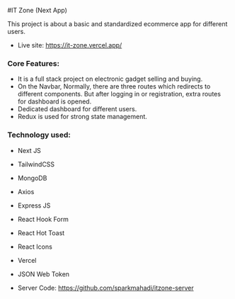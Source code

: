 #IT Zone (Next App)

This project is about a basic and standardized ecommerce app for different users.

- Live site: https://it-zone.vercel.app/

### Core Features:
- It is a full stack project on electronic gadget selling and buying.
- On the Navbar, Normally, there are three routes which redirects to different components. But after logging in or registration, extra routes for dashboard is opened.
- Dedicated dashboard for different users.
- Redux is used for strong state management.
### Technology used:
- Next JS
- TailwindCSS
- MongoDB
- Axios
- Express JS
- React Hook Form
- React Hot Toast
- React Icons
- Vercel
- JSON Web Token

- Server Code: https://github.com/sparkmahadi/itzone-server